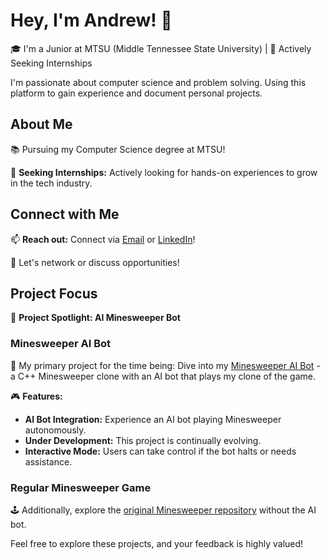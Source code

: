 # Hey, I'm Andrew! 👋

🎓 I'm a Junior at MTSU (Middle Tennessee State University) | 🌟 Actively Seeking Internships

I'm passionate about computer science and problem solving. Using this platform to gain experience and document personal projects.

## About Me

📚 Pursuing my Computer Science degree at MTSU!

🚀 **Seeking Internships:** Actively looking for hands-on experiences to grow in the tech industry.

## Connect with Me

📫 **Reach out:** Connect via [Email](mailto:andrewtodnicholson@gmail.com) or [LinkedIn](https://www.linkedin.com/in/connectandrewnicholson)!

👋 Let's network or discuss opportunities!

## Project Focus

🔭 **Project Spotlight: AI Minesweeper Bot**

### Minesweeper AI Bot

🤖 My primary project for the time being: Dive into my [Minesweeper AI Bot](https://github.com/AndyNichol3/MineSweeperCpp) - a C++ Minesweeper clone with an AI bot that plays my clone of the game.

🎮 **Features:**
- **AI Bot Integration:** Experience an AI bot playing Minesweeper autonomously.
- **Under Development:** This project is continually evolving.
- **Interactive Mode:** Users can take control if the bot halts or needs assistance.

### Regular Minesweeper Game

🕹️ Additionally, explore the [original Minesweeper repository](https://github.com/AndyNichol3/MineSweeperCpp) without the AI bot.

Feel free to explore these projects, and your feedback is highly valued!
